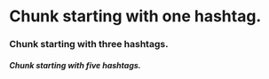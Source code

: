 # Chunk starting with one hashtag.

### Chunk starting with three hashtags.

##### Chunk starting with five hashtags.

